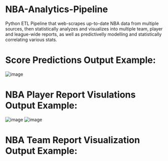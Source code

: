 # NBA-Analytics-Pipeline
Python ETL Pipeline that web-scrapes up-to-date NBA data from multiple sources, then statistically analyzes and visualizes into multiple team, player and league-wide reports, as well as predictivelly modelling and statistically correlating various stats.

# Score Predictions Output Example:

![image](https://user-images.githubusercontent.com/87671757/216217192-9a60c48b-5006-42c2-be8e-5fe71722bbab.png)

# NBA Player Report Visulations Output Example:

![image](https://user-images.githubusercontent.com/87671757/216218031-e24163fd-ed3a-4ca7-86f0-b5485a0cb23e.png)
![image](https://user-images.githubusercontent.com/87671757/216218225-8521445b-fcac-45c9-aa92-cb44f51393fc.png)

# NBA Team Report Visualization Output Example:

